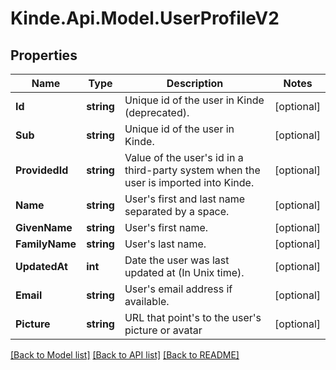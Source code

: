 # Kinde.Api.Model.UserProfileV2

## Properties

Name | Type | Description | Notes
------------ | ------------- | ------------- | -------------
**Id** | **string** | Unique id of the user in Kinde (deprecated). | [optional] 
**Sub** | **string** | Unique id of the user in Kinde. | [optional] 
**ProvidedId** | **string** | Value of the user&#39;s id in a third-party system when the user is imported into Kinde. | [optional] 
**Name** | **string** | User&#39;s first and last name separated by a space. | [optional] 
**GivenName** | **string** | User&#39;s first name. | [optional] 
**FamilyName** | **string** | User&#39;s last name. | [optional] 
**UpdatedAt** | **int** | Date the user was last updated at (In Unix time). | [optional] 
**Email** | **string** | User&#39;s email address if available. | [optional] 
**Picture** | **string** | URL that point&#39;s to the user&#39;s picture or avatar | [optional] 

[[Back to Model list]](../README.md#documentation-for-models) [[Back to API list]](../README.md#documentation-for-api-endpoints) [[Back to README]](../README.md)

